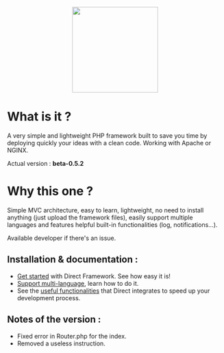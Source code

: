 <p align="center">
<img src="https://speeload.com/uploads/ae1h6SUhhG.png" width="200">
<p>

# What is it ?
A very simple and lightweight PHP framework built to save you time by deploying quickly your ideas with a clean code.
Working with Apache or NGINX.

Actual version : __beta-0.5.2__

# Why this one ?
Simple MVC architecture, easy to learn, lightweight, no need to install anything (just upload the framework files), easily support multiple languages and features helpful built-in functionalities (log, notifications...).

Available developer if there's an issue.

Installation & documentation :
------------------------------

* [Get started][1] with Direct Framework. See how easy it is!
* [Support multi-language][2], learn how to do it.
* See the [useful functionalities][3] that Direct integrates to speed up your development process.

Notes of the version :
------------------------------
* Fixed error in Router.php for the index.
* Removed a useless instruction.

[1]: https://berwick.fr/projects/directframework/documentation
[2]: https://berwick.fr/projects/directframework/documentation/support-multi-lang
[3]: https://berwick.fr/projects/directframework/functionalities/page/
